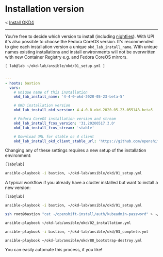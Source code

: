 # Installation version

< [Install OKD4](03_install_okd.md)

* * *

You're free to decide which version to install (including [nightlies](https://origin-release.svc.ci.openshift.org/)). With UPI it's also possible to choose the Fedora CoreOS version. It's recommended to give each installation version a unique `okd_lab_install_name`. With unique names existing installations and install environments will not be overwritten with new Container Registry e.g. and Fedora CoreOS mirrors.

`[ lab@lab ~/okd-lab/ansible/okd/01_setup.yml ]`

```yaml

---
- hosts: bastion
  vars:
    # Unique name of this installation
    okd_lab_install_name: '4-4-0-okd-2020-05-23-beta-5'

    # OKD installation version
    okd_lab_install_okd_version: 4.4.0-0.okd-2020-05-23-055148-beta5

    # Fedora CoreOS installation version and stream
    okd_lab_install_fcos_version: '31.20200517.3.0'
    okd_lab_install_fcos_stream: 'stable'

    # Download URL for stable oc 4 client
    okd_lab_install_okd_client_stable_url: 'https://github.com/openshift/okd/releases/download/4.4.0-0.okd-2020-05-23-055148-beta5/openshift-client-linux-4.4.0-0.okd-2020-05-23-055148-beta5.tar.gz'  

```

Changing any of these settings requires a new setup of the installation environment:

```bash
[lab@lab]

ansible-playbook -i bastion, ~/okd-lab/ansible/okd/01_setup.yml

```

A typical workflow if you already have a cluster installed but want to install a new version:

```bash
[lab@lab]

ansible-playbook -i bastion, ~/okd-lab/ansible/okd/01_setup.yml

ssh root@bastion "cat ~/openshift-install/auth/kubeadmin-password" > ~/okd-lab/.secrets/kubeadmin

ansible-playbook ~/okd-lab/ansible/okd/02_installation.yml

ansible-playbook -i bastion, ~/okd-lab/ansible/okd/03_complete.yml

ansible-playbook ~/okd-lab/ansible/okd/88_bootstrap-destroy.yml

```

You can easily automate this process, if you like!
